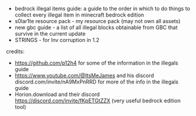 - bedrock illegal items guide: a guide to the order in which to do things to collect every illegal item in minecraft bedrock edition
- s0lar1te resource pack - my resource pack (may not own all assets)
- new gbc guide - a list of all illegal blocks obtainable from GBC that survive in the current update
- STRINGS - for Inv corruption in 1.2

credits:
- https://github.com/p12h4 for some of the information in the illegals guide
- https://www.youtube.com/@ItsMeJames and his discord discord.com/invite/nA9MxPnRRD for more of the info in the illegals guide
- Horion.download and their discord https://discord.com/invite/fKpETGtZZX (very useful bedrock edition tool)
